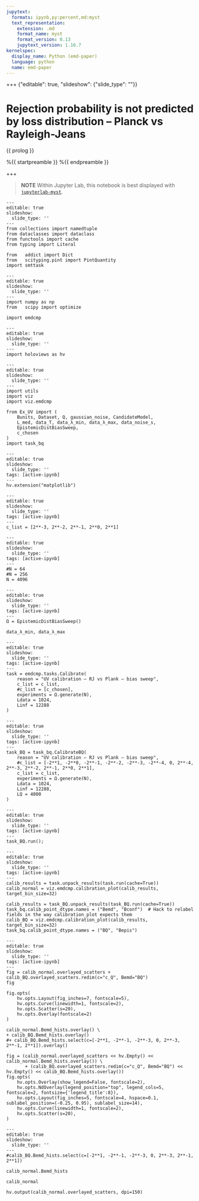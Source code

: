 ```yaml
---
jupytext:
  formats: ipynb,py:percent,md:myst
  text_representation:
    extension: .md
    format_name: myst
    format_version: 0.13
    jupytext_version: 1.16.7
kernelspec:
  display_name: Python (emd-paper)
  language: python
  name: emd-paper
---
```


+++ {"editable": true, "slideshow": {"slide_type": ""}}

# Rejection probability is not predicted by loss distribution – Planck vs Rayleigh-Jeans

{{ prolog }}

%{{ startpreamble }}
%{{ endpreamble }}

+++

> **NOTE** Within Jupyter Lab, this notebook is best displayed with [`jupyterlab-myst`](https://myst-tools.org/docs/mystjs/quickstart-jupyter-lab-myst).

```{code-cell} ipython3
---
editable: true
slideshow:
  slide_type: ''
---
from collections import namedtuple
from dataclasses import dataclass
from functools import cache
from typing import Literal

from   addict import Dict
from   scityping.pint import PintQuantity
import smttask
```

```{code-cell} ipython3
---
editable: true
slideshow:
  slide_type: ''
---
import numpy as np
from   scipy import optimize

import emdcmp
```

```{code-cell} ipython3
---
editable: true
slideshow:
  slide_type: ''
---
import holoviews as hv
```

```{code-cell} ipython3
---
editable: true
slideshow:
  slide_type: ''
---
import utils
import viz
import viz.emdcmp

from Ex_UV import (
    Bunits, Dataset, Q, gaussian_noise, CandidateModel,
    L_med, data_T, data_λ_min, data_λ_max, data_noise_s,
    EpistemicDistBiasSweep,
    c_chosen
)
import task_bq
```

```{code-cell} ipython3
---
editable: true
slideshow:
  slide_type: ''
tags: [active-ipynb]
---
hv.extension("matplotlib")
```

```{code-cell} ipython3
---
editable: true
slideshow:
  slide_type: ''
tags: [active-ipynb]
---
c_list = [2**-3, 2**-2, 2**-1, 2**0, 2**1]
```

```{code-cell} ipython3
---
editable: true
slideshow:
  slide_type: ''
tags: [active-ipynb]
---
#N = 64
#N = 256
N = 4096
```

```{code-cell} ipython3
---
editable: true
slideshow:
  slide_type: ''
tags: [active-ipynb]
---
Ω = EpistemicDistBiasSweep()
```

```{code-cell} ipython3
data_λ_min, data_λ_max
```

```{code-cell} ipython3
---
editable: true
slideshow:
  slide_type: ''
tags: [active-ipynb]
---
task = emdcmp.tasks.Calibrate(
    reason = "UV calibration – RJ vs Plank – bias sweep",
    c_list = c_list,
    #c_list = [c_chosen],
    experiments = Ω.generate(N),
    Ldata = 1024,
    Linf = 12288
)
```

```{code-cell} ipython3
---
editable: true
slideshow:
  slide_type: ''
tags: [active-ipynb]
---
task_BQ = task_bq.CalibrateBQ(
    reason = "UV calibration – RJ vs Plank – bias sweep",
    #c_list = [-2**1, -2**0, -2**-1, -2**-2, -2**-3, -2**-4, 0, 2**-4, 2**-3, 2**-2, 2**-1, 2**0, 2**1],
    c_list = c_list,
    experiments = Ω.generate(N),
    Ldata = 1024,
    Linf = 12288,
    LQ = 4000
)
```

```{code-cell} ipython3
---
editable: true
slideshow:
  slide_type: ''
tags: [active-ipynb]
---
task_BQ.run();
```

```{code-cell} ipython3
---
editable: true
slideshow:
  slide_type: ''
tags: [active-ipynb]
---
calib_results = task.unpack_results(task.run(cache=True))
calib_normal = viz.emdcmp.calibration_plot(calib_results, target_bin_size=32)

calib_results = task_BQ.unpack_results(task_BQ.run(cache=True))
task_bq.calib_point_dtype.names = ("Bemd", "Bconf")  # Hack to relabel fields in the way calibration_plot expects them
calib_BQ = viz.emdcmp.calibration_plot(calib_results, target_bin_size=32)
task_bq.calib_point_dtype.names = ("BQ", "Bepis")
```

```{code-cell} ipython3
---
editable: true
slideshow:
  slide_type: ''
tags: [active-ipynb]
---
fig = calib_normal.overlayed_scatters + calib_BQ.overlayed_scatters.redim(c="c_Q", Bemd="BQ")
fig
```

```{code-cell} ipython3
fig.opts(
    hv.opts.Layout(fig_inches=7, fontscale=5),
    hv.opts.Curve(linewidth=1, fontscale=2),
    hv.opts.Scatter(s=20),
    hv.opts.Overlay(fontscale=2)
)
```

```{code-cell} ipython3
calib_normal.Bemd_hists.overlay() \
+ calib_BQ.Bemd_hists.overlay()
#+ calib_BQ.Bemd_hists.select(c=[-2**1, -2**-1, -2**-3, 0, 2**-3, 2**-1, 2**1]).overlay()
```

```{code-cell} ipython3
fig = (calib_normal.overlayed_scatters << hv.Empty() << calib_normal.Bemd_hists.overlay()) \
       + (calib_BQ.overlayed_scatters.redim(c="c_Q", Bemd="BQ") << hv.Empty() << calib_BQ.Bemd_hists.overlay())
fig.opts(
    hv.opts.Overlay(show_legend=False, fontscale=2),
    hv.opts.NdOverlay(legend_position="top", legend_cols=5, fontscale=2, fontsize={'legend_title':8}),
    hv.opts.Layout(fig_inches=5, fontscale=4, hspace=0.1, sublabel_position=(-0.25, 0.95), sublabel_size=14),
    hv.opts.Curve(linewidth=1, fontscale=2),
    hv.opts.Scatter(s=20),
)
```

```{code-cell} ipython3
---
editable: true
slideshow:
  slide_type: ''
---
#calib_BQ.Bemd_hists.select(c=[-2**1, -2**-1, -2**-3, 0, 2**-3, 2**-1, 2**1])
```

```{code-cell} ipython3
calib_normal.Bemd_hists
```

```{code-cell} ipython3
calib_normal
```

```{code-cell} ipython3
hv.output(calib_normal.overlayed_scatters, dpi=150)
```

```{code-cell} ipython3

```
